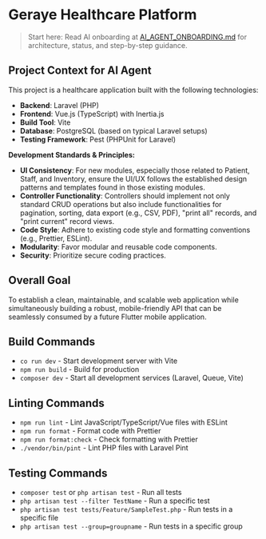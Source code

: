 # Geraye Healthcare Platform

> Start here: Read AI onboarding at [AI_AGENT_ONBOARDING.md](./AI_AGENT_ONBOARDING.md) for architecture, status, and step-by-step guidance.

## Project Context for AI Agent 

This project is a healthcare application built with the following technologies:

*   **Backend**: Laravel (PHP)
*   **Frontend**: Vue.js (TypeScript) with Inertia.js
*   **Build Tool**: Vite
*   **Database**:  PostgreSQL (based on typical Laravel setups)
*   **Testing Framework**: Pest (PHPUnit for Laravel)

**Development Standards & Principles:**

*   **UI Consistency**: For new modules, especially those related to Patient, Staff, and Inventory, ensure the UI/UX follows the established design patterns and templates found in those existing modules.
*   **Controller Functionality**: Controllers should implement not only standard CRUD operations but also include functionalities for pagination, sorting, data export (e.g., CSV, PDF), "print all" records, and "print current" record views.
*   **Code Style**: Adhere to existing code style and formatting conventions (e.g., Prettier, ESLint).
*   **Modularity**: Favor modular and reusable code components.
*   **Security**: Prioritize secure coding practices.

## Overall Goal

To establish a clean, maintainable, and scalable web application while simultaneously building a robust, mobile-friendly API that can be seamlessly consumed by a future Flutter mobile application.

## Build Commands

- `co run dev` - Start development server with Vite
- `npm run build` - Build for production
- `composer dev` - Start all development services (Laravel, Queue, Vite)

## Linting Commands

- `npm run lint` - Lint JavaScript/TypeScript/Vue files with ESLint
- `npm run format` - Format code with Prettier
- `npm run format:check` - Check formatting with Prettier
- `./vendor/bin/pint` - Lint PHP files with Laravel Pint

## Testing Commands

- `composer test` or `php artisan test` - Run all tests
- `php artisan test --filter TestName` - Run a specific test
- `php artisan test tests/Feature/SampleTest.php` - Run tests in a specific file
- `php artisan test --group=groupname` - Run tests in a specific group
